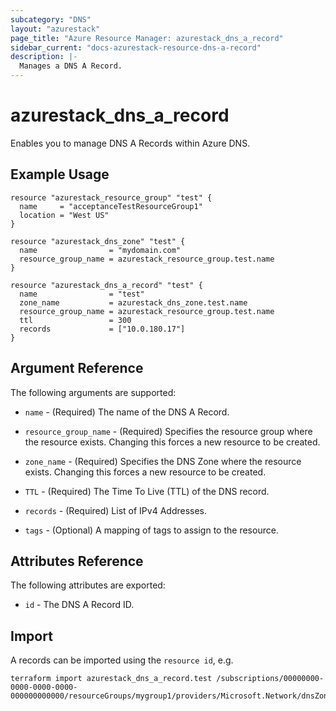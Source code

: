 ```yaml
---
subcategory: "DNS"
layout: "azurestack"
page_title: "Azure Resource Manager: azurestack_dns_a_record"
sidebar_current: "docs-azurestack-resource-dns-a-record"
description: |-
  Manages a DNS A Record.
---
```


# azurestack_dns_a_record

Enables you to manage DNS A Records within Azure DNS.

## Example Usage

```hcl
resource "azurestack_resource_group" "test" {
  name     = "acceptanceTestResourceGroup1"
  location = "West US"
}

resource "azurestack_dns_zone" "test" {
  name                = "mydomain.com"
  resource_group_name = azurestack_resource_group.test.name
}

resource "azurestack_dns_a_record" "test" {
  name                = "test"
  zone_name           = azurestack_dns_zone.test.name
  resource_group_name = azurestack_resource_group.test.name
  ttl                 = 300
  records             = ["10.0.180.17"]
}
```

## Argument Reference

The following arguments are supported:

* `name` - (Required) The name of the DNS A Record.

* `resource_group_name` - (Required) Specifies the resource group where the resource exists. Changing this forces a new resource to be created.

* `zone_name` - (Required) Specifies the DNS Zone where the resource exists. Changing this forces a new resource to be created.

* `TTL` - (Required) The Time To Live (TTL) of the DNS record.

* `records` - (Required) List of IPv4 Addresses.

* `tags` - (Optional) A mapping of tags to assign to the resource.

## Attributes Reference

The following attributes are exported:

* `id` - The DNS A Record ID.

## Import

A records can be imported using the `resource id`, e.g.

```shell
terraform import azurestack_dns_a_record.test /subscriptions/00000000-0000-0000-0000-000000000000/resourceGroups/mygroup1/providers/Microsoft.Network/dnsZones/zone1/A/myrecord1
```

